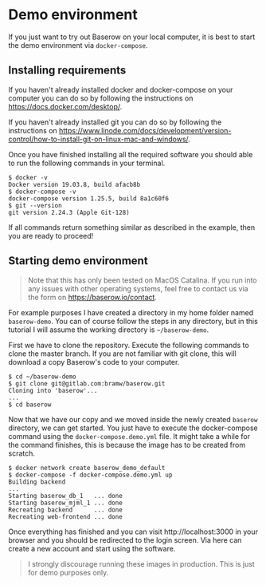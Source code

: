 # Demo environment

If you just want to try out Baserow on your local computer, it is best to start the 
demo environment via `docker-compose`.

## Installing requirements

If you haven't already installed docker and docker-compose on your computer you can do
so by following the instructions on https://docs.docker.com/desktop/.

If you haven't already installed git you can do so by following the instructions on 
https://www.linode.com/docs/development/version-control/how-to-install-git-on-linux-mac-and-windows/.

Once you have finished installing all the required software you should able to run the
following commands in your terminal.

```
$ docker -v
Docker version 19.03.8, build afacb8b
$ docker-compose -v
docker-compose version 1.25.5, build 8a1c60f6
$ git --version
git version 2.24.3 (Apple Git-128)
```

If all commands return something similar as described in the example, then you are 
ready to proceed!

## Starting demo environment

> Note that this has only been tested on MacOS Catalina. If you run into any issues 
> with other operating systems, feel free to contact us via the form on
> https://baserow.io/contact.

For example purposes I have created a directory in my home folder named `baserow-demo`.
You can of course follow the steps in any directory, but in this tutorial I will assume
the working directory is `~/baserow-demo`.

First we have to clone the repository. Execute the following commands to clone the 
master branch. If you are not familiar with git clone, this will download a copy 
Baserow's code to your computer.

```
$ cd ~/baserow-demo
$ git clone git@gitlab.com:bramw/baserow.git
Cloning into 'baserow'...
...
$ cd baserow
```

Now that we have our copy and we moved inside the newly created `baserow` directory, we 
can get started. You just have to execute the docker-compose command using the 
`docker-compose.demo.yml` file. It might take a while for the command finishes, this is 
because the image has to be created from scratch.

```
$ docker network create baserow_demo_default
$ docker-compose -f docker-compose.demo.yml up
Building backend
...
Starting baserow_db_1   ... done
Starting baserow_mjml_1 ... done
Recreating backend      ... done
Recreating web-frontend ... done
```

Once everything has finished and you can visit http://localhost:3000 in your browser
and you should be redirected to the login screen. Via here can create a new account and 
start using the software.

> I strongly discourage running these images in production. This is just for demo
> purposes only.
